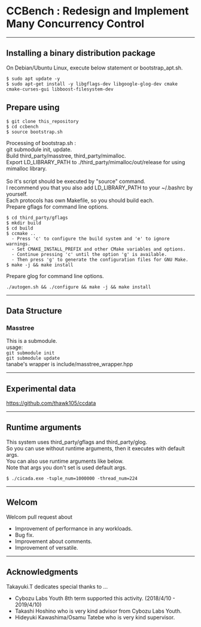 # CCBench : Redesign and Implement Many Concurrency Control

---

## Installing a binary distribution package
On Debian/Ubuntu Linux, execute below statement or bootstrap_apt.sh.
```
$ sudo apt update -y
$ sudo apt-get install -y libgflags-dev libgoogle-glog-dev cmake cmake-curses-gui libboost-filesystem-dev
```

## Prepare using
```
$ git clone this_repository
$ cd ccbench
$ source bootstrap.sh
```
Processing of bootstrap.sh :  
git submodule init, update. <br>
Build third_party/masstree, third_party/mimalloc.<br>
Export LD_LIBRARY_PATH to ./third_party/mimalloc/out/release for using mimalloc library.<br>
<br>
So it's script should be executed by "source" command.<br>
I recommend you that you also add LD_LIBRARY_PATH to your ~/.bashrc by yourself.
<br>
Each protocols has own Makefile, so you should build each.
<br>
Prepare gflags for command line options.
```
$ cd third_party/gflags
$ mkdir build
$ cd build
$ ccmake ..
  - Press 'c' to configure the build system and 'e' to ignore warnings.
  - Set CMAKE_INSTALL_PREFIX and other CMake variables and options.
  - Continue pressing 'c' until the option 'g' is available.
  - Then press 'g' to generate the configuration files for GNU Make.
$ make -j && make install
```
Prepare glog for command line options.
```
./autogen.sh && ./configure && make -j && make install
```
---

## Data Structure
### Masstree
This is a submodule.  
usage:  
`git submodule init`  
`git submodule update`  
tanabe's wrapper is include/masstree\_wrapper.hpp

---

## Experimental data
https://github.com/thawk105/ccdata 

---

## Runtime arguments
This system uses third_party/gflags and third_party/glog.<br>
So you can use without runtime arguments, then it executes with default args.<br>
You can also use runtime arguments like below.<br>
Note that args you don't set is used default args.<br>
```
$ ./cicada.exe -tuple_num=1000000 -thread_num=224
```

---

## Welcom
Welcom pull request about 
- Improvement of performance in any workloads.
- Bug fix.
- Improvement about comments.
- Improvement of versatile.

---

## Acknowledgments
Takayuki.T dedicates special thanks to ...<br>
- Cybozu Labs Youth 8th term supported this activity. (2018/4/10 - 2019/4/10)<br>
- Takashi Hoshino who is very kind advisor from Cybozu Labs Youth.
- Hideyuki Kawashima/Osamu Tatebe who is very kind supervisor.

